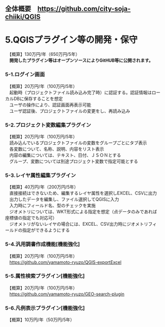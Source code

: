 ## 全体概要　https://github.com/city-soja-chiiki/QGIS  
# 5.QGISプラグイン等の開発・保守  
　【概算】130万円/年（650万円/5年）  
　**開発したプラグイン等はオープンソースによりGitHUB等に公開されます。**
　
### 5-1.ログイン画面  
　【概算】20万円/年（100万円/5年）  
　起動時（プロジェクトファイル読み込み完了時）に認証する。認証情報はローカルDBに保存することを想定  
　ユーザの操作により、認証画面再表示可能  
　ユーザ認証後、プロジェクトファイルの変更をし、再読み込み  
### 5-2.プロジェクト変数編集プラグイン
　【概算】20万円/年（100万円/5年）  
　読み込んでいるプロジェクトファイルの変数をグループごとにタブ表示  
　各変数について、名称、説明、内容をリスト表示  
　内容の編集については、テキスト、日付、ＪＳＯＮとする  
　グループ、変数については別途プロジェクト変数で指定可能とする  
### 5-3.レイヤ属性編集プラグイン  
　【概算】40万円/年（200万円/5年）  
　直接接続はできないため、編集するレイヤ属性を選択しEXCEL、CSVに出力  
　出力したデータを編集し、ファイル選択してQGISに入力  
　入力時にフィールド名、型のチェックを実施  
　ジオメトリについては、WKT形式による指定を想定（点データのみであれば座標値の指定でも対応可）  
　ジオメトリがないレイヤの場合には、EXCEL、CSV出力時にジオメトリフィールドの指定ができるようにする  
### 5-4.汎用調書作成機能[機能強化]  
　【概算】20万円/年（100万円/5年）  
　https://github.com/yamamoto-ryuzo/QGIS-exportExcel  
### 5-5.属性検索プラグイン[機能強化]   
　【概算】20万円/年（100万円/5年）   
　https://github.com/yamamoto-ryuzo/GEO-search-plugin  
### 5-6.凡例表示プラグイン[機能強化]   
　【概算】10万円/年（50万円/5年）   
